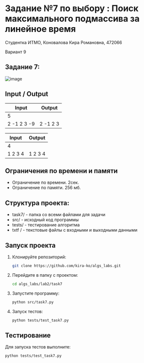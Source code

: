# Задание №7 по выбору :  Поиск максимального подмассива за линейное время
Cтудентка ИТМО, Коновалова Кира Романовна, 472066

Вариант 9

## Задание 7:
![image](https://github.com/user-attachments/assets/e2722b07-51b5-497a-b0fb-5bbf44174a5f)





## Input / Output

| Input    | Output |
|----------|----------|
| 5       |  |
| 2 -1 2 3 -9  |  2 -1 2 3 |

| Input    | Output |
|----------|----------|
| 4 | |
|  1 2 3 4 | 1 2 3 4 |


## Ограничения по времени и памяти

- Ограничение по времени. 2сек.
- Ограничение по памяти. 256 мб.

## Структура проекта:

* task7/ - папка со всеми файлами для задачи
* src/ - исходный код программы
* tests/ - тестирование алгоритма
* txtf / - текстовые файлы с входными и выходными данными

## Запуск проекта
1. Клонируйте репозиторий:
   ```bash
   git clone https://github.com/kira-ko/algs_labs.git
   ```
2. Перейдите в папку с проектом:
   ```bash
   cd algs_labs/lab2/task7
   ```
3. Запустите программу:
   ```bash
   python src/task7.py
   ```

4. Запуск тестов:
   ```bash
   python tests/test_task7.py
   ```

## Тестирование
Для запуска тестов выполните:
   ```bash
   python tests/test_task7.py
   ```



